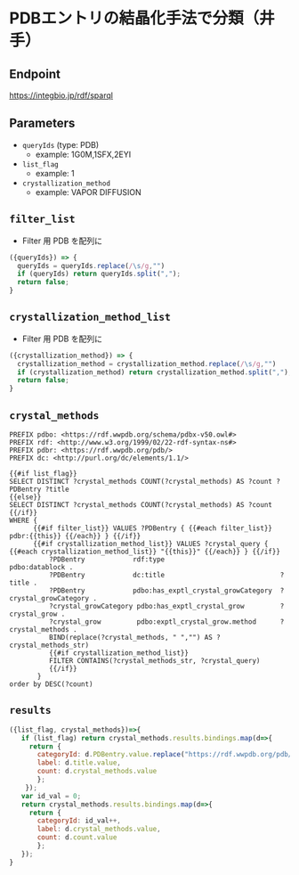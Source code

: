 # PDBエントリの結晶化手法で分類（井手）

## Endpoint

https://integbio.jp/rdf/sparql

## Parameters

* `queryIds` (type: PDB)
  * example: 1G0M,1SFX,2EYI
* `list_flag`
  * example: 1
* `crystallization_method`
  * example: VAPOR DIFFUSION

## `filter_list`
- Filter 用 PDB を配列に
```javascript
({queryIds}) => {
  queryIds = queryIds.replace(/\s/g,"")
  if (queryIds) return queryIds.split(",");
  return false;
}
```

## `crystallization_method_list`
- Filter 用 PDB を配列に
```javascript
({crystallization_method}) => {
  crystallization_method = crystallization_method.replace(/\s/g,"")
  if (crystallization_method) return crystallization_method.split(",");
  return false;
}
```

## `crystal_methods`

```sparql
PREFIX pdbo: <https://rdf.wwpdb.org/schema/pdbx-v50.owl#>
PREFIX rdf: <http://www.w3.org/1999/02/22-rdf-syntax-ns#>
PREFIX pdbr: <https://rdf.wwpdb.org/pdb/>
PREFIX dc: <http://purl.org/dc/elements/1.1/>

{{#if list_flag}}
SELECT DISTINCT ?crystal_methods COUNT(?crystal_methods) AS ?count ?PDBentry ?title
{{else}}
SELECT DISTINCT ?crystal_methods COUNT(?crystal_methods) AS ?count
{{/if}}  
WHERE {
      {{#if filter_list}} VALUES ?PDBentry { {{#each filter_list}} pdbr:{{this}} {{/each}} } {{/if}}
      {{#if crystallization_method_list}} VALUES ?crystal_query { {{#each crystallization_method_list}} "{{this}}" {{/each}} } {{/if}}
          ?PDBentry            rdf:type	                            pdbo:datablock .
          ?PDBentry            dc:title  	                        ?title .
          ?PDBentry            pdbo:has_exptl_crystal_growCategory	?crystal_growCategory .
          ?crystal_growCategory pdbo:has_exptl_crystal_grow	        ?crystal_grow .
          ?crystal_grow         pdbo:exptl_crystal_grow.method	    ?crystal_methods .
          BIND(replace(?crystal_methods, " ","") AS ?crystal_methods_str)
          {{#if crystallization_method_list}}
          FILTER CONTAINS(?crystal_methods_str, ?crystal_query)
          {{/if}}
       }                                   
order by DESC(?count)
```

## `results`

```javascript
({list_flag, crystal_methods})=>{
   if (list_flag) return crystal_methods.results.bindings.map(d=>{ 
     return {
       categoryId: d.PDBentry.value.replace("https://rdf.wwpdb.org/pdb/", ""), 
       label: d.title.value, 
       count: d.crystal_methods.value
       };
    });
   var id_val = 0;
   return crystal_methods.results.bindings.map(d=>{ 
     return {
       categoryId: id_val++, 
       label: d.crystal_methods.value, 
       count: d.count.value
       };
   });	
}
```